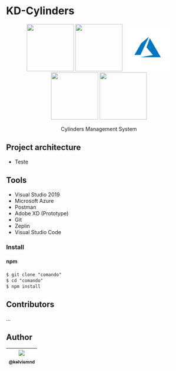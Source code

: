 # KD-Cylinders

<p align="center">
  
  <label>
    <img src="https://avatars0.githubusercontent.com/u/139426?s=200&v=4" width="128px" height="128px">
  </label>
 
  <label>
    <img src="h https://raw.githubusercontent.com/github/explore/80688e429a7d4ef2fca1e82350fe8e3517d3494d/topics/html/html.png" width="128px" height="128px">
  </label>
  
  
  <label>
    <img src="https://raw.githubusercontent.com/github/explore/80688e429a7d4ef2fca1e82350fe8e3517d3494d/topics/azure/azure.png" width="128px" height="128px">
  <label> 

  </label>
  
  <label>
    <img src="https://danieljscheufler.files.wordpress.com/2016/05/2p4i.png?w=256&h=256" width="128px" height="128px">
  </label>
  
  <label>
    <img src="https://cdn.iconscout.com/icon/free/png-256/sql-4-190807.png" width="128px" height="128px">
  </label>
  
</p>

<p align="center">
  Cylinders Management System
</p>

## Project architecture
<ul>
  <li>Teste</li>
</ul>
 
 
 ## Tools
 <ul>
  <li>Visual Studio 2019</li>
  <li>Microsoft Azure</li>
  <li>Postman</li>
  <li>Adobe XD (Prototype)</li>
  <li>Git</li>
  <li>Zeplin</li>
  <li>Visual Studio Code</li>
</ul>

### Install

#### npm

```
$ git clone "comando"
$ cd "comando"
$ npm install
```

## Contributors
...

## Author

| [<img src="https://avatars0.githubusercontent.com/u/16437028?s=60&v=4"><br><sub>@kelvismnd</sub>](https://github.com/kelvismnd) |
| :---: |
